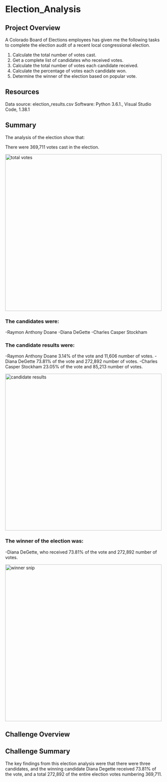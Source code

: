 # Election_Analysis
## Project Overview
A Colorado Board of Elections employees has given me the following tasks to complete the election audit of a recent local congressional election.

  1. Calculate the total number of votes cast.
  2. Get a complete list of candidates who received votes.
  3. Calculate the total number of votes each candidate received.
  4. Calculate the percentage of votes each candidate won.
  5. Determine the winner of the election based on popular vote.
  
  ## Resources
Data source: election_results.csv
Software: Python 3.6.1., Visual Studio Code, 1.38.1
  
  ## Summary
The analysis of the election show that:
  
There were 369,711 votes cast in the election.

<img width="500" alt="total votes" src="https://user-images.githubusercontent.com/104927745/177019546-51cb8a28-ef3f-4879-882a-595f354c1ab0.PNG">

### The candidates were:
-Raymon Anthony Doane
-Diana DeGette
-Charles Casper Stockham
    
### The candidate results were:   
-Raymon Anthony Doane 3.14% of the vote and 11,606 number of votes.
-Diana DeGette 73.81% of the vote and 272,892 number of votes.
-Charles Casper Stockham 23.05% of the vote and 85,213 number of votes.

<img width="500" alt="candidate results" src="https://user-images.githubusercontent.com/104927745/177019584-ad5d46d6-68fe-4571-89f3-2b3b33d515ff.PNG">

### The winner of the election was:
-Diana DeGette, who received 73.81% of the vote and 272,892 number of votes.
 
<img width="500" alt="winner snip" src="https://user-images.githubusercontent.com/104927745/177019559-a77c76c0-0195-4d39-bada-5adb185c4e7f.PNG">

## Challenge Overview

## Challenge Summary
The key findings from this election analysis were that there were three candidates, and the winning candidate Diana Degette received 73.81% of the vote, and a total 272,892 of the entire election votes numbering 369,711.

